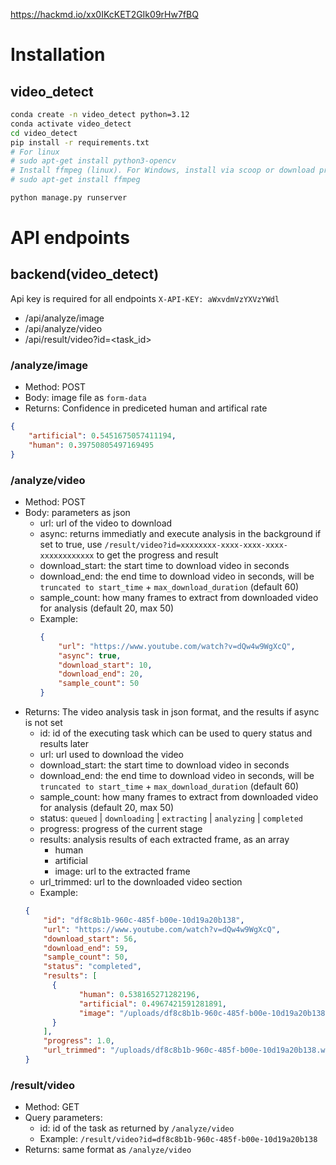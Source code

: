 https://hackmd.io/xx0IKcKET2GIk09rHw7fBQ

# Installation
## video_detect
```bash
conda create -n video_detect python=3.12
conda activate video_detect
cd video_detect
pip install -r requirements.txt
# For linux
# sudo apt-get install python3-opencv
# Install ffmpeg (linux). For Windows, install via scoop or download pre-built binaries and add to path
# sudo apt-get install ffmpeg

python manage.py runserver
```

# API endpoints

## backend(video_detect)
Api key is required for all endpoints
`X-API-KEY: aWxvdmVzYXVzYWdl`
- /api/analyze/image
- /api/analyze/video
- /api/result/video?id=<task_id>

### /analyze/image 
- Method: POST
- Body: image file as `form-data`
- Returns: Confidence in prediceted human and artifical rate
```json
{
    "artificial": 0.5451675057411194,
    "human": 0.39750805497169495
}
```

### /analyze/video
- Method: POST
- Body: parameters as json
  - url: url of the video to download
  - async: returns immediatly and execute analysis in the background if set to true, use `/result/video?id=xxxxxxxx-xxxx-xxxx-xxxx-xxxxxxxxxxxx` to get the progress and result
  - download_start: the start time to download video in seconds
  - download_end: the end time to download video in seconds, will be `truncated to start_time` + `max_download_duration` (default 60)
  - sample_count: how many frames to extract from downloaded video for analysis (default 20, max 50)
  - Example:
    ```json
    {
        "url": "https://www.youtube.com/watch?v=dQw4w9WgXcQ",
        "async": true,
        "download_start": 10,
        "download_end": 20,
        "sample_count": 50
    }
    ```
- Returns: The video analysis task in json format, and the results if async is not set
  - id: id of the executing task which can be used to query status and results later
  - url: url used to download the video
  - download_start: the start time to download video in seconds
  - download_end: the end time to download video in seconds, will be `truncated to start_time` + `max_download_duration` (default 60)
  - sample_count: how many frames to extract from downloaded video for analysis (default 20, max 50)
  - status: `queued` | `downloading` | `extracting` | `analyzing` | `completed`
  - progress: progress of the current stage
  - results: analysis results of each extracted frame, as an array
    - human
    - artificial
    - image: url to the extracted frame
  - url_trimmed: url to the downloaded video section
  - Example:
  ```json
  {
      "id": "df8c8b1b-960c-485f-b00e-10d19a20b138",
      "url": "https://www.youtube.com/watch?v=dQw4w9WgXcQ",
      "download_start": 56,
      "download_end": 59,
      "sample_count": 50,
      "status": "completed",
      "results": [
        {
              "human": 0.538165271282196,
              "artificial": 0.4967421591281891,
              "image": "/uploads/df8c8b1b-960c-485f-b00e-10d19a20b138/19.jpg"
        }
      ],
      "progress": 1.0,
      "url_trimmed": "/uploads/df8c8b1b-960c-485f-b00e-10d19a20b138.webm"
  }
  ```

### /result/video
- Method: GET
- Query parameters:
  - id: id of the task as returned by `/analyze/video`
  - Example: `/result/video?id=df8c8b1b-960c-485f-b00e-10d19a20b138`
- Returns: same format as `/analyze/video`


